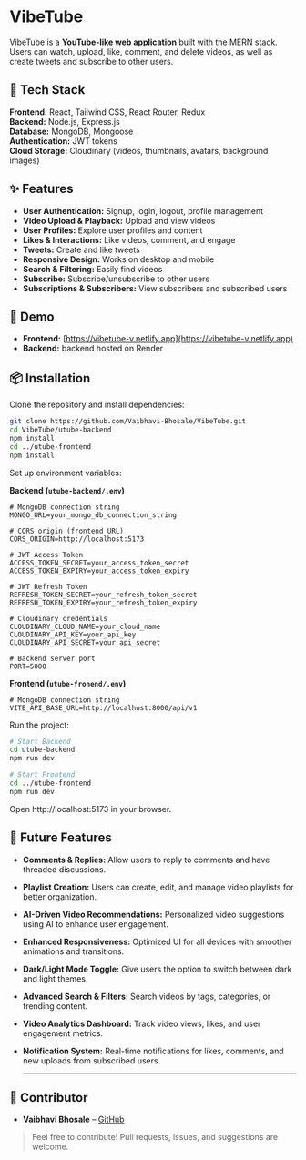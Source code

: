  # VibeTube

VibeTube is a **YouTube-like web application** built with the MERN stack. Users can watch, upload, like, comment, and delete videos, as well as create tweets and subscribe to other users.

## 🚀 Tech Stack

**Frontend:** React, Tailwind CSS, React Router, Redux  
**Backend:** Node.js, Express.js  
**Database:** MongoDB, Mongoose  
**Authentication:** JWT tokens  
**Cloud Storage:** Cloudinary (videos, thumbnails, avatars, background images)

## ✨ Features

- **User Authentication:** Signup, login, logout, profile management  
- **Video Upload & Playback:** Upload and view videos  
- **User Profiles:** Explore user profiles and content  
- **Likes & Interactions:** Like videos, comment, and engage  
- **Tweets:** Create and like tweets  
- **Responsive Design:** Works on desktop and mobile  
- **Search & Filtering:** Easily find videos  
- **Subscribe:** Subscribe/unsubscribe to other users  
- **Subscriptions & Subscribers:** View subscribers and subscribed users  

## 🎯 Demo

- **Frontend:** [https://vibetube-v.netlify.app](https://vibetube-v.netlify.app)  
- **Backend:**  backend hosted on Render

## 📦 Installation

Clone the repository and install dependencies:

```bash
git clone https://github.com/Vaibhavi-Bhosale/VibeTube.git
cd VibeTube/utube-backend
npm install
cd ../utube-frontend
npm install

```

Set up environment variables:

**Backend (`utube-backend/.env`)**

```env
# MongoDB connection string
MONGO_URL=your_mongo_db_connection_string

# CORS origin (frontend URL)
CORS_ORIGIN=http://localhost:5173

# JWT Access Token
ACCESS_TOKEN_SECRET=your_access_token_secret
ACCESS_TOKEN_EXPIRY=your_access_token_expiry

# JWT Refresh Token
REFRESH_TOKEN_SECRET=your_refresh_token_secret
REFRESH_TOKEN_EXPIRY=your_refresh_token_expiry

# Cloudinary credentials
CLOUDINARY_CLOUD_NAME=your_cloud_name
CLOUDINARY_API_KEY=your_api_key
CLOUDINARY_API_SECRET=your_api_secret

# Backend server port
PORT=5000
```
**Frontend (`utube-fronend/.env`)**

```env
# MongoDB connection string
VITE_API_BASE_URL=http://localhost:8000/api/v1

```

Run the project:

```bash
# Start Backend
cd utube-backend
npm run dev

# Start Frontend
cd ../utube-frontend
npm run dev
```
Open http://localhost:5173 in your browser.


## 🔮 Future Features

- **Comments & Replies:** Allow users to reply to comments and have threaded discussions.  
- **Playlist Creation:** Users can create, edit, and manage video playlists for better organization.  
- **AI-Driven Video Recommendations:** Personalized video suggestions using AI to enhance user engagement.  
- **Enhanced Responsiveness:** Optimized UI for all devices with smoother animations and transitions.  
- **Dark/Light Mode Toggle:** Give users the option to switch between dark and light themes.  
- **Advanced Search & Filters:** Search videos by tags, categories, or trending content.  
- **Video Analytics Dashboard:** Track video views, likes, and user engagement metrics.  
- **Notification System:** Real-time notifications for likes, comments, and new uploads from subscribed users.

  ---

## 🤝 Contributor

- **Vaibhavi Bhosale** – [GitHub](https://github.com/Vaibhavi-Bhosale)

> Feel free to contribute! Pull requests, issues, and suggestions are welcome.

